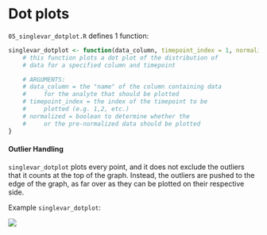 # Dot plots

`05_singlevar_dotplot.R` defines 1 function:

```r
singlevar_dotplot <- function(data_column, timepoint_index = 1, normalized = FALSE) {
    # this function plots a dot plot of the distribution of
    # data for a specified column and timepoint

    # ARGUMENTS:
    # data_column = the "name" of the column containing data
    #     for the analyte that should be plotted
    # timepoint_index = the index of the timepoint to be
    #     plotted (e.g. 1,2, etc.)
    # normalized = boolean to determine whether the
    #     or the pre-normalized data should be plotted
}
```

#### Outlier Handling

`singlevar_dotplot` plots every point, and it does not exclude the outliers that it counts at the top of the graph. Instead, the outliers are pushed to the edge of the graph, as far over as they can be plotted on their respective side.

Example `singlevar_dotplot`:

![](../../.gitbook/assets/example\_dot.png)

